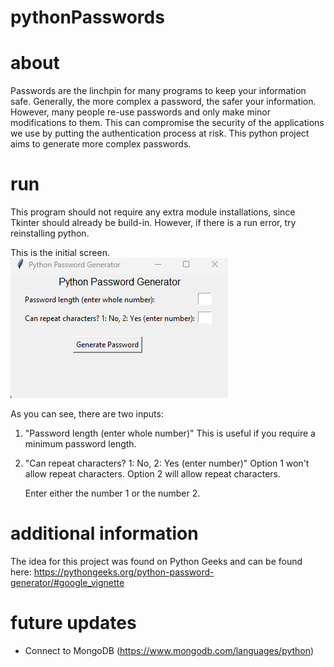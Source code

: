 # pythonPasswords

# about

Passwords are the linchpin for many programs to keep your information safe. Generally, the more complex a password, the safer your information. However, many people re-use passwords and only make minor modifications to them. This can compromise the security of the applications we use by putting the authentication process at risk. This python project aims to generate more complex passwords.

# run

This program should not require any extra module installations, since Tkinter should already be build-in. However, if there is a run error, try reinstalling python.

This is the initial screen.
![Initial generator](image.png)

As you can see, there are two inputs:

1. "Password length (enter whole number)"
   This is useful if you require a minimum password length.
2. "Can repeat characters? 1: No, 2: Yes (enter number)"
   Option 1 won't allow repeat characters.
   Option 2 will allow repeat characters.

   Enter either the number 1 or the number 2.

# additional information

The idea for this project was found on Python Geeks and can be found here: https://pythongeeks.org/python-password-generator/#google_vignette

# future updates

- Connect to MongoDB
  (https://www.mongodb.com/languages/python)
